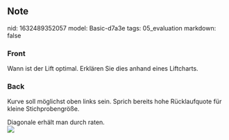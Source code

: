 ## Note
nid: 1632489352057
model: Basic-d7a3e
tags: 05_evaluation
markdown: false

### Front
Wann ist der Lift optimal. Erklären Sie dies anhand eines Liftcharts.

### Back
Kurve soll möglichst oben links sein. Sprich bereits hohe Rücklaufquote für kleine Stichprobengröße.<div>
<div><div><div>Diagonale erhält man durch raten.<div>
</div><div><img src="paste-98ec6f151ef38eaa74b170b0ed69283cdf76897c.jpg">
</div></div></div></div></div>
